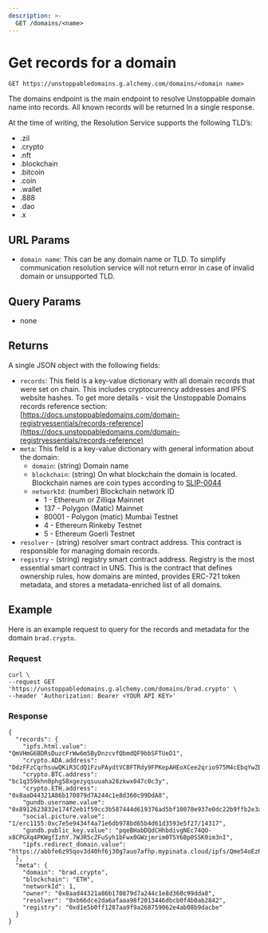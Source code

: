 ```yaml
---
description: >-
  GET /domains/<name>
---
```


# Get records for a domain

`GET https://unstoppabledomains.g.alchemy.com/domains/<domain name>`

The domains endpoint is the main endpoint to resolve Unstoppable domain name into records. All known records will be returned In a single response.

At the time of writing, the Resolution Service supports the following TLD’s:

* .zil
* .crypto
* .nft
* .blockchain
* .bitcoin
* .coin
* .wallet
* .888
* .dao
* .x

## URL Params

* `domain name`: This can be any domain name or TLD. To simplify communication resolution service will not return error in case of invalid domain or unsupported TLD.

## Query Params

* none

## Returns

A single JSON object with the following fields:
* `records`: This field is a key-value dictionary with all domain records that were set on chain. This includes cryptocurrency addresses and IPFS website hashes. To get more details - visit the Unstoppable Domains records reference section: [https://docs.unstoppabledomains.com/domain-registryessentials/records-reference](https://docs.unstoppabledomains.com/domain-registryessentials/records-reference)
* `meta`: This field is a key-value dictionary with general information about the domain:
    * `domain`: (string) Domain name
    * `blockchain`: (string) On what blockchain the domain is located. Blockchain names are coin types according to [SLIP-0044](https://github.com/satoshilabs/slips/blob/master/slip-0044.md)
    * `networkId`: (number) Blockchain network ID
        * 1 - Ethereum or Zilliqa Mainnet
        * 137 - Polygon (Matic) Mainnet
        * 80001 - Polygon (matic) Mumbai Testnet
        * 4 - Ethereum Rinkeby Testnet
        * 5 - Ethereum Goerli Testnet
* `resolver` - (string) resolver smart contract address. This contract is responsible for managing domain records.
* `registry` - (string) registry smart contract address. Registry is the most essential smart contract in UNS. This is the contract that defines ownership rules, how domains are minted, provides ERC-721 token metadata, and stores a metadata-enriched list of all domains.

## Example

Here is an example request to query for the records and metadata for the domain `brad.crypto`.

### Request

```
curl \
--request GET 'https://unstoppabledomains.g.alchemy.com/domains/brad.crypto' \
--header 'Authorization: Bearer <YOUR API KEY>'
```

### Response

```
{
  "records": {
    "ipfs.html.value": "QmVHmG6BDRsDuzcFrWw6m5ByDnzcvfQbmdQF9bbSFTUeD1",
    "crypto.ADA.address": "DdzFFzCqrhsuwQKiR3CdQ1FzuPAydtVCBFTRdy9FPKepAHEoXCee2qrio975M4cEbqYwZBsWJTNyrJ8NLJmAReSwAakQEHWBEd2HvSS7",
    "crypto.BTC.address": "bc1q359khn0phg58xgezyqsuuaha28zkwx047c0c3y",
    "crypto.ETH.address": "0x8aaD44321A86b170879d7A244c1e8d360c99DdA8",
    "gundb.username.value": "0x8912623832e174f2eb1f59cc3b587444d619376ad5bf10070e937e0dc22b9ffb2e3ae059e6ebf729f87746b2f71e5d88ec99c1fb3c7c49b8617e2520d474c48e1c",
    "social.picture.value": "1/erc1155:0xc7e5e9434f4a71e6db978bd65b4d61d3593e5f27/14317",
    "gundb.public_key.value": "pqeBHabDQdCHhbdivgNEc74QO-x8CPGXq4PKWgfIzhY.7WJR5cZFuSyh1bFwx0GWzjmrim0T5Y6Bp0SSK0im3nI",
    "ipfs.redirect_domain.value": "https://abbfe6z95qov3d40hf6j30g7auo7afhp.mypinata.cloud/ipfs/Qme54oEzRkgooJbCDr78vzKAWcv6DDEZqRhhDyDtzgrZP6"
  },
  "meta": {
    "domain": "brad.crypto",
    "blockchain": "ETH",
    "networkId": 1,
    "owner": "0x8aad44321a86b170879d7a244c1e8d360c99dda8",
    "resolver": "0xb66dce2da6afaaa98f2013446dbcb0f4b0ab2842",
    "registry": "0xd1e5b0ff1287aa9f9a268759062e4ab08b9dacbe"
  }
}
```